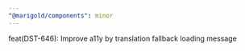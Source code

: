 ```yaml
---
"@marigold/components": minor
---
```


feat(DST-646): Improve a11y by translation  fallback loading message
